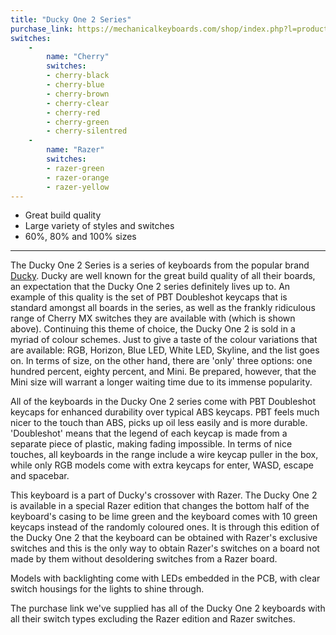 ```yaml
---
title: "Ducky One 2 Series"
purchase_link: https://mechanicalkeyboards.com/shop/index.php?l=product_list&c=518
switches:
    -
        name: "Cherry"
        switches:
        - cherry-black
        - cherry-blue
        - cherry-brown
        - cherry-clear
        - cherry-red
        - cherry-green
        - cherry-silentred
    -
        name: "Razer"
        switches:
        - razer-green
        - razer-orange
        - razer-yellow
---
```


- Great build quality
- Large variety of styles and switches
- 60%, 80% and 100% sizes

---

The Ducky One 2 Series is a series of keyboards from the popular brand [Ducky](http://www.duckychannel.com.tw/en/). Ducky are well known for the great build quality of all their boards, an expectation that the Ducky One 2 series definitely lives up to. An example of this quality is the set of PBT Doubleshot keycaps that is standard amongst all boards in the series, as well as the frankly ridiculous range of Cherry MX switches they are available with (which is shown above). Continuing this theme of choice, the Ducky One 2 is sold in a myriad of colour schemes. Just to give a taste of the colour variations that are available: RGB, Horizon, Blue LED, White LED, Skyline, and the list goes on. In terms of size, on the other hand, there are 'only' three options: one hundred percent, eighty percent, and Mini. Be prepared, however, that the Mini size will warrant a longer waiting time due to its immense popularity.

All of the keyboards in the Ducky One 2 series come with PBT Doubleshot keycaps for enhanced durability over typical ABS keycaps. PBT feels much nicer to the touch than ABS, picks up oil less easily and is more durable. 'Doubleshot' means that the legend of each keycap is made from a separate piece of plastic, making fading impossible. In terms of nice touches, all keyboards in the range include a wire keycap puller in the box, while only RGB models come with extra keycaps for enter, WASD, escape and spacebar.

This keyboard is a part of Ducky's crossover with Razer. The Ducky One 2 is available in a special Razer edition that changes the bottom half of the keyboard's casing to be lime green and the keyboard comes with 10 green keycaps instead of the randomly coloured ones. It is through this edition of the Ducky One 2 that the keyboard can be obtained with Razer's exclusive switches and this is the only way to obtain Razer's switches on a board not made by them without desoldering switches from a Razer board.

Models with backlighting come with LEDs embedded in the PCB, with clear switch housings for the lights to shine through.

The purchase link we've supplied has all of the Ducky One 2 keyboards with all their switch types excluding the Razer edition and Razer switches.
